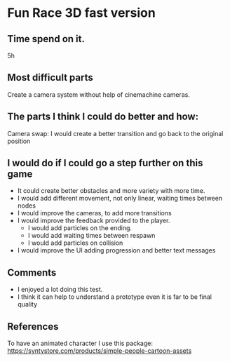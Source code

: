 # Fun Race 3D fast version

## Time spend on it.
5h 

## Most difficult parts
Create a camera system without help of cinemachine cameras.

## The parts I think I could do better and how:
Camera swap: I would create a better transition and go back to the original position

## I would do if I could go a step further on this game
- It could create better obstacles and more variety with more time.
- I would add different movement, not only linear, waiting times between nodes
- I would improve the cameras, to add more transitions
- I would improve the feedback provided to the player. 
  - I would add particles on the ending.
  - I would add waiting times between respawn
  - I would add particles on collision
- I would improve the UI adding progression and better text messages

 ## Comments
- I enjoyed a lot doing this test. 
- I think it can help to understand a prototype even it is far to be final quality

## References
To have an animated character I use this package: https://syntystore.com/products/simple-people-cartoon-assets
